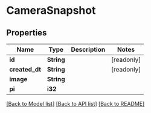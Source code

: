 # CameraSnapshot

## Properties

Name | Type | Description | Notes
------------ | ------------- | ------------- | -------------
**id** | **String** |  | [readonly]
**created_dt** | **String** |  | [readonly]
**image** | **String** |  | 
**pi** | **i32** |  | 

[[Back to Model list]](../README.md#documentation-for-models) [[Back to API list]](../README.md#documentation-for-api-endpoints) [[Back to README]](../README.md)


